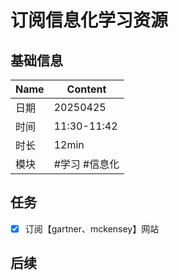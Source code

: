 # 订阅信息化学习资源

## 基础信息

| Name | Content       |
| ---- | ------------- |
| 日期 | 20250425      |
| 时间 | 11:30-11:42   |
| 时长 | 12min         |
| 模块 | #学习 #信息化 |

## 任务

- [x] 订阅【gartner、mckensey】网站

## 后续
